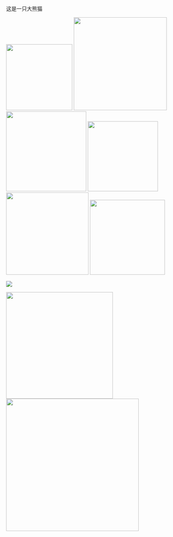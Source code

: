 这是一只大熊猫

<img src="file:///C:/Users/Mr.X/AppData/Roaming/marktext/images/b41caca83c68e4c2e798dec4eda63b638596966a.jpg" title="" alt="" width="179">

<img src="https://cdn.jsdelivr.net/gh/yylajsx/pic/QQ%E6%88%AA%E5%9B%BE20231130174752.png" title="" alt="" width="252">

<img src="https://cdn.jsdelivr.net/gh/yylajsx/pic/QQ%E6%88%AA%E5%9B%BE20240112200509.png" title="" alt="" width="217">

<img title="" src="file:///C:/Users/Mr.X/AppData/Roaming/marktext/images/d70cf28d6b405fe6f64ca4e561e5d4e54dedca7f.png" alt="" width="190" data-align="left">

<img src="file:///C:/Users/Mr.X/AppData/Roaming/marktext/images/59bfb5f162ad758e62a2f4ed989921c32a9516dc.png" title="" alt="" width="223">

<img src="file:///C:/Users/Mr.X/AppData/Roaming/marktext/images/97204149c5d99927ec3091aaed9e53a4a1148aa3.png" title="" alt="" width="203">

![](https://cdn.jsdelivr.net/gh/yylajsx/pic/%E5%B1%8F%E5%B9%95%E6%88%AA%E5%9B%BE%202024-01-18%20014123.png)

<img src="https://cdn.jsdelivr.net/gh/yylajsx/pic/WZ1x.jpg" title="" alt="" width="289">

<img src="https://cdn.jsdelivr.net/gh/yylajsx/pic/QQ%E6%88%AA%E5%9B%BE20231028004117.png" title="" alt="" width="359">
